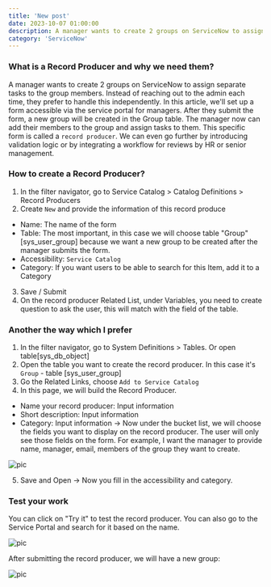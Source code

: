 ```yaml
---
title: 'New post'
date: 2023-10-07 01:00:00
description: A manager wants to create 2 groups on ServiceNow to assign separate tasks to the group members. Instead of reaching out to the admin each time, they prefer to handle this independently. 
category: 'ServiceNow'
---
```

### What is a Record Producer and why we need them?

A manager wants to create 2 groups on ServiceNow to assign separate tasks to the group members. Instead of reaching out to the admin each time, they prefer to handle this independently. In this article, we'll set up a form accessible via the service portal for managers. 
After they submit the form, a new group will be created in the Group table. The manager now can add their members to the group and assign tasks to them. This specific form is called a `record producer`.
We can even go further by introducing validation logic or by integrating a workflow for reviews by HR or senior management.

### How to create a Record Producer?
1. In the filter navigator, go to Service Catalog > Catalog Definitions > Record Producers
2. Create `New` and provide the information of this record produce
- Name: The name of the form
- Table: The most important, in this case we will choose table "Group" [sys_user_group] because we want a new group to be created after the manager submits the form.
- Accessibility: `Service Catalog`
- Category: If you want users to be able to search for this Item, add it to a Category
3. Save / Submit
4. On the record producer Related List, under Variables, you need to create question to ask the user, this will match with the field of the table.

### Another the way which I prefer

1. In the filter navigator, go to System Definitions > Tables. Or open table[sys_db_object]
2. Open the table you want to create the record producer. In this case it's `Group` - table [sys_user_group]
3. Go the Related Links, choose `Add to Service Catalog`
4. In this page, we will build the Record Producer.
- Name your record producer: Input information
- Short description: Input information
- Category: Input information
  -> Now under the bucket list, we will choose the fields you want to display on the record producer. The user will only see those fields on the form. For example, I want the manager to provide name, manager, email, members of the group they want to create.

![pic](/img/20231007_record_producer_1.png)

5. Save and Open -> Now you fill in the accessibility and category.

### Test your work

You can click on "Try it" to test the record producer. You can also go to the Service Portal and search for it based on the name.

![pic](/img/20231007_record_producer_2.png)

After submitting the record producer, we will have a new group:

![pic](/img/20231007_record_producer_3.png)

